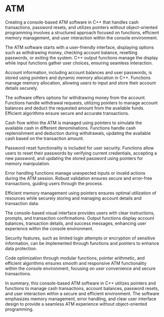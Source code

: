 # ATM
Creating a console-based ATM software in C++ that handles cash transactions, password resets, and utilizes pointers without object-oriented programming involves a structured approach focused on functions, efficient memory management, and user interaction within the console environment.

The ATM software starts with a user-friendly interface, displaying options such as withdrawing money, checking account balance, resetting passwords, or exiting the system. C++ output functions manage the display while input functions gather user choices, ensuring seamless interaction.

Account information, including account balances and user passwords, is stored using pointers and dynamic memory allocation in C++. Functions manage memory allocation, allowing users to input and store their account details securely.

The software offers options for withdrawing money from the account. Functions handle withdrawal requests, utilizing pointers to manage account balances and deduct the requested amount from the available funds. Efficient algorithms ensure secure and accurate transactions.

Cash flow within the ATM is managed using pointers to simulate the available cash in different denominations. Functions handle cash replenishment and deduction during withdrawals, updating the available cash based on the transaction amount.

Password reset functionality is included for user security. Functions allow users to reset their passwords by verifying current credentials, accepting a new password, and updating the stored password using pointers for memory manipulation.

Error handling functions manage unexpected inputs or invalid actions during the ATM session. Robust validation ensures secure and error-free transactions, guiding users through the process.

Efficient memory management using pointers ensures optimal utilization of resources while securely storing and managing account details and transaction data.

The console-based visual interface provides users with clear instructions, prompts, and transaction confirmations. Output functions display account balances, transaction details, and success messages, enhancing user experience within the console environment.

Security features, such as limited login attempts or encryption of sensitive information, can be implemented through functions and pointers to enhance data protection.

Code optimization through modular functions, pointer arithmetic, and efficient algorithms ensures smooth and responsive ATM functionality within the console environment, focusing on user convenience and secure transactions.

In summary, this console-based ATM software in C++ utilizes pointers and functions to manage cash transactions, account balances, password resets, and user interaction within a secure and efficient environment. The software emphasizes memory management, error handling, and clear user interface design to provide a seamless ATM experience without object-oriented programming.
